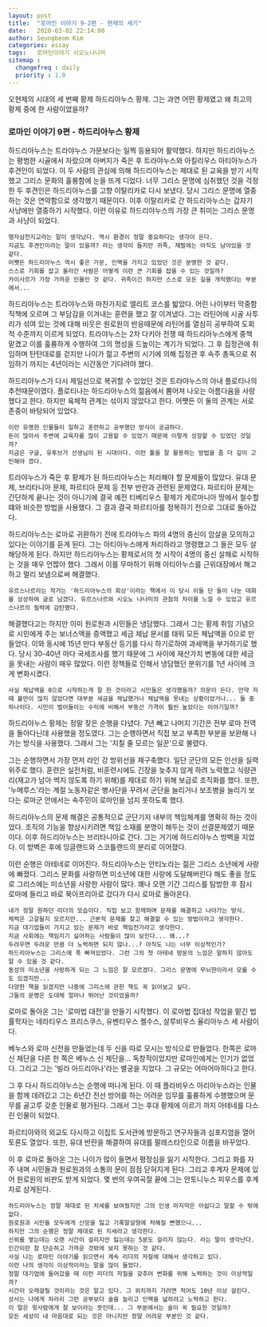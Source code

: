 ```yaml
---
layout: post
title:  "로마인 이야기 9-2편 - 현제의 세기"
date:   2020-03-02 22:14:00
author: Seungbeom Kim
categories: essay
tags:	로마인이야기 시오노나나미
sitemap :
  changefreq : daily
  priority : 1.0
---
```


오현제의 시대의 세 번째 황제 하드리아누스 황제. 그는 과연 어떤 황제였고 왜 최고의 황제 중에 한 사람이었을까?

### 로마인 이야기 9편 - 하드리아누스 황제

하드리아누스는 트라야누스 가문보다는 일찍 등용되어 활약했다. 하지만 하드리아누스는 평범한 시골에서 자랐으며 아버지가 죽은 후 트라야누스와 아킬리우스 아티아누스가 후견인이 되었다. 이 두 사람의 관심에 의해 하드리아누스는 제대로 된 교육을 받기 시작했고 그리스 문화의 훌륭함에 눈을 뜨게 디었다. 너무 그리스 문명에 심취했던 것을 걱정한 두 후견인은 하드리아누스를 고향 이탈리카로 다시 보냈다. 당시 그리스 문명에 열중하는 것은 연약함으로 생각했기 때문이다. 이후 이탈리카로 간 하드리아누스는 갑자기 사냥에만 열중하기 시작했다. 이런 이유로 하드리야누스의 가장 큰 취미는 그리스 문명과 사냥이 되었다.

```
맹자삼천지교라는 말이 생각났다. 역시 환경이 정말 중요하다는 생각이 든다.
지금도 후견인이라는 말이 있을까? 라는 생각이 들지만 귀족, 재벌에는 아직도 남아있을 것 같다.
어쨋든 하드리아누스 역시 좋은 가문, 인맥을 가지고 있었던 것은 분명한 것 같다.
스스로 기회를 잡고 올라간 사람은 어떻게 이런 큰 기회를 잡을 수 있는 것일까?
카이사르가 가장 가까운 인물인 것 같다. 귀족이긴 하지만 스스로 모든 길을 개척했다는 부분에서...
```

하드리아누스는 트라야누스와 마찬가지로 엘리트 코스를 밟았다. 어린 나이부터 막중함 직책에 오르며 그 부담감을 이겨내는 훈련을 했고 잘 이겨냈다. 그는 라틴어에 시골 사투리가 섞여 있는 것에 대해 비웃은 원로원의 반응때문에 라틴어를 열심히 공부하여 도회적 수준까지 이르게 되었다. 트라야누스는 2차 다키아 전쟁 때 하드리아누스에게 중책 맡겼고 이를 훌륭하게 수행하여 그의 명성을 드높이는 계기가 되었다. 그 후 집정관에 취임하며 탄탄대로를 걷지만 나이가 젊고 주변의 시기에 의해 집정관 후 속주 총독으로 취임하기 까지는 4년이라는 시간동안 기다려야 했다.

하드리아누스가 다시 제일선으로 복귀할 수 있었던 것은 트라야누스의 아내 플로티나의 추천때문이였다. 플로티나는 하드리아누스의 젊음에서 뿜어져 나오는 아름다움을 사랑했다고 한다. 하지만 육체적 관계는 섞이지 않았다고 한다. 어쨋든 이 둘의 관계는 서로 존중이 바탕되어 있었다.

```
이런 유명한 인물들이 일하고 훈련하고 공부했던 방식이 궁금하다.
돈이 많아서 주변에 교육자를 많이 고용할 수 있었기 때문에 이렇게 성장할 수 있었던 것일까?
지금은 구글, 유투브가 선생님이 된 시대이다. 이런 툴을 잘 활용하는 방법을 좀 더 깊이 고민해야 겠다.
```

트라야누스가 죽은 후 황제가 된 하드리아누스는 처리해야 할 문제들이 많았다. 유대 문제, 브리타니아 문제, 파르티아 문제 등 전부 반란과 관련된 문제였다. 파르티아 문제는 간단하게 끝나는 것이 아니기에 결국 예전 티베리우스 황제가 게르마니아 땅에서 철수할 떄와 비슷한 방법을 사용했다. 그 결과 결국 파르티아를 정복하기 전으로 그대로 돌아갔다.

하드리아누스는 로마로 귀환하기 전에 트라야누스 파의 4명의 중신이 암살을 모의하고 있다는 이야기를 듣게 된다. 그는 아티아누스에게 처리하라고 명령했고 그 들은 모두 살해당하게 된다. 하지만 하드리아누스는 황제로서의 첫 시작이 4명의 중신 살해로 시작하는 것을 매우 언짢아 했다. 그래서 이를 무마하기 위해 아티아누스를 근위대장에서 해고하고 멀리 보냄으로써 해결했다.

```
유르스나르라는 작가는 '하드리아누스의 회상'이라는 책에서 이 당시 이들 단 둘이 나눈 대화를 상상하여 글로 남겼다. 유르스나르와 시오노 나나미의 관점의 차이를 느낄 수 있었고 유르스나르의 필력에 감탄했다.
```

해결했다고는 하지만 이미 원로원과 시민들은 냉담했다. 그래서 그는 황제 취임 기념으로 시민에게 주는 보너스액을 증액했고 세금 체납 문서를 태워 모든 체납액을 0으로 만들었다. 이와 동시에 15년 만다 부동산 등기를 다시 하기로하여 과세액을 부가하기로 했다. 당시 30-40년 마다 국세조사를 했기 때문에 그 사이에 재산가치 변동에 대한 세금을 못내는 사람이 매우 많았다. 이런 정책들로 인해서 냉담했던 분위기를 1년 사이에 크게 변화시켰다.

```
사실 체납액을 0으로 시작하는게 잘 한 것이라고 시민들은 생각했을까? 의문이 든다. 만약 저 때 불만이 많지 않았다면 대부분 세금을 체납했거나 체납액을 못내는 상황이었거나... 둘 중 하나이다. 시민이 벌어들이는 수익에 비해서 부동산 가격이 훨씬 높았다는 이야기일까?
```

하드리아누스 황제는 정말 잦은 순행을 다녔다. 7년 빼고 나머지 기간은 전부 로마 전역을 돌아다닌데 사용했을 정도였다. 그는 순행하면서 직접 보고 부족한 부분을 보완해 나가는 방식을 사용했다. 그래서 그는 '지칠 줄 모르는 일꾼'으로 불렸다.

그는 순행하면서 가장 먼저 라인 강 방위선을 재구축했다. 일단 군단의 모든 인선을 실력위주로 했다. 훈련은 실전처럼, 비훈련시에도 긴장을 늦추지 않게 하려 노력했고 식량관리(재고가 남아 썩지 않도록 하기 위해)를 제대로 하기 위해 보급로 조직화를 했다. 또한, '누메루스'라는 계절 노동자같은 병사단을 꾸려서 군단을 늘리거나 보조병을 늘리기 보다는 로마군 안에서는 속주민이 로마인을 넘지 못하도록 했다.

하드리아누스의 문제 해결은 공통적으로 군단기지 내부의 책임체계를 명확히 하는 것이었다. 조직의 기능을 향상시키려면 책임 소재를 분명이 해두는 것이 선결문제였기 때문이다. 이후 하드리아누스는 브리타니아로 간다. 그는 거기에 하드리아누스 방벽을 지었다. 이 방벽은 후에 잉글랜드와 스코틀랜드의 분리로 이어졌다.

이런 순행은 아테네로 이어진다. 하드리아누스는 안티노라는 젊은 그리스 소년에게 사랑에 빠졌다. 그리스 문화를 사랑하면 미소년에 대한 사랑에 도달해버린다 해도 좋을 정도로 그리스에는 미소년을 사랑한 사람이 많다. 꽤나 오랜 기간 그리스를 탐방한 후 잠시 로마에 들리고 바로 북아프리아로 갔다가 다시 로마로 돌아온다.

```
내가 정말 원하던 리더의 모습이다. 직접 보고 함께하며 문제를 해결하고 나아가는 방식.
체력은 고갈될지 모르지만... 근본적 문제를 찾고 해결할 수 있는 방법이라고 생각한다.
지금 대기업들이 가지고 있는 문제가 바로 책임전가라고 생각한다.
지금 사회에는 책임지기 싫어하는 사람들이 많이 보인다... 왜...?
두려우면 두려운 만큼 더 노력하면 되지 않나...? 아직도 나는 너무 이상적인가?
하드리아누스는 그리스에 푹 빠져있었다. 그런 그의 첫 아테네 방문의 느낌은 말하지 않아도 알 수 있을 것 같다.
동성의 미소년을 사랑하게 되는 그 느낌은 잘 모르겠다. 그리스 문명에 무뇌한이라서 모를 수도 있겠지만...
다양한 책을 읽겠지만 나중에 그리스에 관한 책도 꼭 읽어보고 싶다.
그들의 문명은 도대체 얼마나 뛰어난 것이었을까?
```

로마로 돌아온 그는 '로마법 대전'을 만들기 시작했다. 이 로마법 집대성 작업을 맡긴 법률학자는 네라티우스 프리스쿠스, 유벤티우스 켈수스, 살루비우스 율리아누스 세 사람이다.

베누스와 로마 신전을 만들었는데 두 신을 따로 모시는 방식으로 만들었다. 한쪽은 로마 신 제단을 다른 한 쪽은 베누스 신 제단을... 독창적이었지만 로마인에게는 인기가 없었다. 그리고 그는 '빌라 아드리아나'라는 별궁을 지었다. 그 규모는 어마어마하다고 한다.

그 후 다시 하드리야누스는 순행에 떠나게 된다. 이 때 플라비우스 아리아누스라는 인물을 함께 데려갔고 그는 6년간 전선 방어를 하는 어려운 임무를 훌륭하게 수행했으며 문무를 골고루 갖춘 인물로 평가된다. 그래서 그는 후대 황제에 이르기 까지 아테네를 다스린 인물이 되었다.

파르티아와의 외교도 다시하고 이집트 도서관에 방문하고 연구자들과 심포지엄을 열어 토론도 열었다. 또한, 유대 반란을 해결하여 유대를 팔레스타인으로 이름을 바꾸었다.

이 후 로마로 돌아온 그는 나이가 많이 들면서 평정심을 잃기 시작한다. 그리고 화를 자주 내며 시민들과 원로원과의 소통의 문이 점점 닫혀지게 된다. 그리고 후계자 문제에 있어 원로원의 비판도 받게 되었다. 몇 번의 우여곡절 끝에 그는 안토니누스 피우스를 후계자로 삼게된다.

```
하드리아누스는 정말 제대로 된 치세를 보여줬지만 그의 인생 마지막은 아쉽다고 말할 수 밖에 없다.
원로원과 시민들 모두에게 신망을 잃고 기록말살형에 처해질 뻔했으니...
하지만 그의 순행은 정말 제대로 된 치세라고 생각한다.
신뢰를 쌓는데는 오랜 시간이 걸리지만 잃는데는 5분도 걸리지 않는다. 라는 말이 생각난다.
인간이란 참 단순하고 가까운 것밖에 보지 못하는 것 같다.
사실 나는 로마인 이야기를 읽으면서 계속 리더의 자질에 대해서 생각하고 있다.
이런 나의 생각이 이상적이라는 말을 많이 들었다.
정말 대기업에 들어갔을 때 이런 리더의 자질을 갖추어 변화를 위해 노력하는 것이 이상적일까?
시간이 오래걸릴 것이라는 것은 알고 있다. 그 위치까지 가려면 적어도 10년 이상 걸린다.
상사는 나에게 차라리 그런 공부보다 술을 늘리고 인맥을 넓히려고 노력하고 한다.
이 말은 윗사람에게 잘 보이라는 뜻인데... 그 부분에서는 술이 꼭 필요한 것일까?
모든 세상이 내 마음대로 되는 것은 아니지만 정말 어려운 부분인 것 같다.
```
